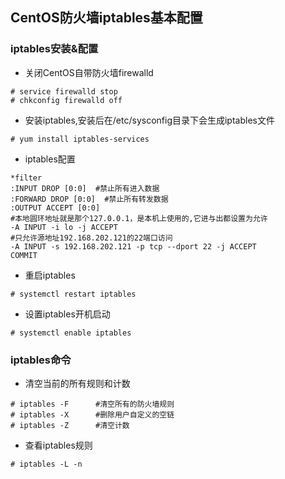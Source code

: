 ## CentOS防火墙iptables基本配置
### iptables安装&配置
- 关闭CentOS自带防火墙firewalld
```
# service firewalld stop
# chkconfig firewalld off
```
- 安装iptables,安装后在/etc/sysconfig目录下会生成iptables文件
```
# yum install iptables-services
```
- iptables配置
```
*filter
:INPUT DROP [0:0]  #禁止所有进入数据
:FORWARD DROP [0:0]  #禁止所有转发数据
:OUTPUT ACCEPT [0:0]
#本地圆环地址就是那个127.0.0.1，是本机上使用的,它进与出都设置为允许
-A INPUT -i lo -j ACCEPT
#只允许源地址192.168.202.121的22端口访问
-A INPUT -s 192.168.202.121 -p tcp --dport 22 -j ACCEPT
COMMIT
```
- 重启iptables
```
# systemctl restart iptables
```

- 设置iptables开机启动
```
# systemctl enable iptables
```

### iptables命令
- 清空当前的所有规则和计数
```
# iptables -F      #清空所有的防火墙规则
# iptables -X      #删除用户自定义的空链
# iptables -Z      #清空计数
```
- 查看iptables规则
```
# iptables -L -n
```
